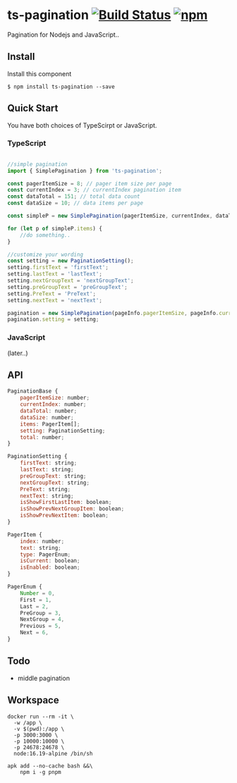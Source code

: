 # ts-pagination [![Build Status](https://travis-ci.org/BibbyChung/ts-pagination.svg?branch=master)](https://travis-ci.org/BibbyChung/ts-pagination) [![npm](https://img.shields.io/npm/v/ts-pagination.svg)](https://github.com/BibbyChung/ts-pagination) 


Pagination for Nodejs and JavaScript..

## Install

Install this component

```shell
$ npm install ts-pagination --save
```

## Quick Start

You have both choices of TypeScirpt or JavaScript.

### TypeScript

```js

//simple pagination
import { SimplePagination } from 'ts-pagination';

const pagerItemSize = 8; // pager item size per page
const currentIndex = 3; // currentIndex pagination item
const dataTotal = 151; // total data count
const dataSize = 10; // data items per page

const simpleP = new SimplePagination(pagerItemSize, currentIndex, dataTotal, dataSize);

for (let p of simpleP.items) {
    //do something..
}

//customize your wording
const setting = new PaginationSetting();
setting.firstText = 'firstText';
setting.lastText = 'lastText';
setting.nextGroupText = 'nextGroupText';
setting.preGroupText = 'preGroupText';
setting.PreText = 'PreText';
setting.nextText = 'nextText';

pagination = new SimplePagination(pageInfo.pagerItemSize, pageInfo.currentIndex, pageInfo.dataTotal, pageInfo.dataSize);
pagination.setting = setting;

```

### JavaScript 
(later..)

## API

```js
PaginationBase {
    pagerItemSize: number;
    currentIndex: number;
    dataTotal: number;
    dataSize: number;
    items: PagerItem[];
    setting: PaginationSetting;
    total: number;
}

PaginationSetting {
    firstText: string;
    lastText: string;
    preGroupText: string;
    nextGroupText: string;
    PreText: string;
    nextText: string;
    isShowFirstLastItem: boolean;
    isShowPrevNextGroupItem: boolean;
    isShowPrevNextItem: boolean;
}

PagerItem {
    index: number;
    text: string;
    type: PagerEnum;
    isCurrent: boolean;
    isEnabled: boolean;
}

PagerEnum {
    Number = 0,
    First = 1,
    Last = 2,
    PreGroup = 3,
    NextGroup = 4,
    Previous = 5,
    Next = 6,
}
```

## Todo
- middle pagination


## Workspace

```
docker run --rm -it \
  -w /app \
  -v $(pwd):/app \
  -p 3000:3000 \
  -p 10000:10000 \
  -p 24678:24678 \
  node:16.19-alpine /bin/sh

apk add --no-cache bash &&\
	npm i -g pnpm
```